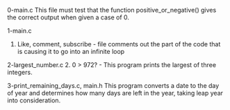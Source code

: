 0-main.c
This file must test that the function positive_or_negative() gives the correct output when given a case of 0.

1-main.c
1. Like, comment, subscribe - file comments out the part of the code that is causing it to go into an infinite loop

2-largest_number.c
2. 0 > 972? - This program prints the largest of three integers.

3-print_remaining_days.c, main.h
This program converts a date to the day of year and determines how many days are left in the year, taking leap year into consideration.
